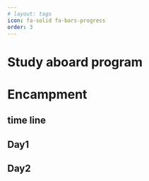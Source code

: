 ```yaml
---
# layout: tags
icon: fa-solid fa-bars-progress
order: 3
---
```

# Study aboard program

# Encampment
## time line
## Day1
## Day2
